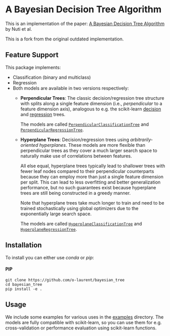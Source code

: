 # A Bayesian Decision Tree Algorithm

This is an implementation of the paper: [A Bayesian Decision Tree Algorithm](https://arxiv.org/abs/1901.03214) by Nuti et al.

This is a fork from the original outdated implementation.

## Feature Support

This package implements:
* Classification (binary and multiclass)
* Regression
* Both models are available in two versions respectively:
  * **Perpendicular Trees**:
    The classic decision/regression tree structure with splits along a single
    feature dimension (i.e., _perpendicular_ to a feature dimension axis),
    analogous to e.g. the scikit-learn
    [decision](https://scikit-learn.org/stable/modules/generated/sklearn.tree.DecisionTreeClassifier.html)
    and
    [regression](https://scikit-learn.org/stable/modules/generated/sklearn.tree.DecisionTreeRegressor.html)
    trees.
    
    The models are called
    [`PerpendicularClassificationTree`](bayesian_decision_tree/classification.py)
    and
    [`PerpendicularRegressionTree`](bayesian_decision_tree/regression.py).
     
  * **Hyperplane Trees**:
    Decision/regression trees using _arbitrarily-oriented hyperplanes_. These models
    are more flexible than perpendicular trees as they cover a much larger search
    space to naturally make use of correlations between features.
    
    All else equal, hyperplane trees typically lead to shallower trees with fewer
    leaf nodes compared to their perpendicular counterparts because they can employ
    more than just a single feature dimension per split. This can lead to less
    overfitting and better generalization performance, but no such guarantees exist
    because hyperplane trees are still being constructed in a greedy manner.
    
    Note that hyperplane trees take much longer to train and need to be trained
    stochastically using global optimizers due to the exponentially large search
    space.
    
    The models are called
    [`HyperplaneClassificationTree`](bayesian_decision_tree/classification.py)
    and
    [`HyperplaneRegressionTree`](bayesian_decision_tree/regression.py).

## Installation

To install you can either use _conda_ or _pip_:

#### PIP
```
git clone https://github.com/o-laurent/bayesian_tree
cd bayesian_tree
pip install -e .
```

## Usage

We include some examples for various uses in the [examples](examples) directory.
The models are fully compatible with scikit-learn, so you can use them for e.g.
cross-validation or performance evaluation using scikit-learn functions.

